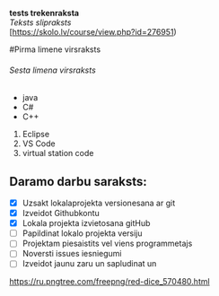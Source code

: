 **tests trekenraksta** <br>
*Teksts slipraksts* <br>
[https://skolo.lv/course/view.php?id=276951) <br>

#Pirma limene virsraksts

###### Sesta limena virsraksts

* java
* C#
* C++

1. Eclipse
2. VS Code
3. virtual station code

## Daramo darbu saraksts:
- [x] Uzsakt lokalaprojekta versionesana ar git
- [x] Izveidot Githubkontu
- [x] Lokala projekta izvietosana gitHub
- [ ] Papildinat lokalo projekta versiju
- [ ] Projektam piesaistits vel viens programmetajs
- [ ] Noversti issues iesniegumi
- [ ] Izveidot jaunu zaru un sapludinat un 

 https://ru.pngtree.com/freepng/red-dice_570480.html
